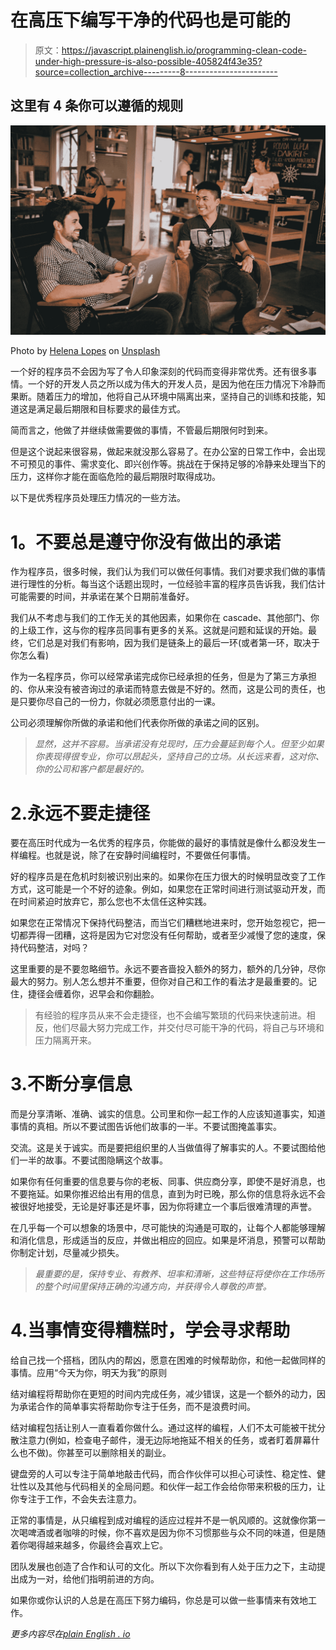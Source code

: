 # 在高压下编写干净的代码也是可能的

> 原文：<https://javascript.plainenglish.io/programming-clean-code-under-high-pressure-is-also-possible-405824f43e35?source=collection_archive---------8----------------------->

## 这里有 4 条你可以遵循的规则

![](img/cdaedae8af5d8e74abfd0d88277ae37f.png)

Photo by [Helena Lopes](https://unsplash.com/@wildlittlethingsphoto?utm_source=medium&utm_medium=referral) on [Unsplash](https://unsplash.com?utm_source=medium&utm_medium=referral)

一个好的程序员不会因为写了令人印象深刻的代码而变得非常优秀。还有很多事情。一个好的开发人员之所以成为伟大的开发人员，是因为他在压力情况下冷静而果断。随着压力的增加，他将自己从环境中隔离出来，坚持自己的训练和技能，知道这是满足最后期限和目标要求的最佳方式。

简而言之，他做了并继续做需要做的事情，不管最后期限何时到来。

但是这个说起来很容易，做起来就没那么容易了。在办公室的日常工作中，会出现不可预见的事件、需求变化、即兴创作等。挑战在于保持足够的冷静来处理当下的压力，这样你才能在面临危险的最后期限时取得成功。

以下是优秀程序员处理压力情况的一些方法。

# **1。不要总是遵守你没有做出的承诺**

作为程序员，很多时候，我们认为我们可以做任何事情。我们对要求我们做的事情进行理性的分析。每当这个话题出现时，一位经验丰富的程序员告诉我，我们估计可能需要的时间，并承诺在某个日期前准备好。

我们从不考虑与我们的工作无关的其他因素，如果你在 cascade、其他部门、你的上级工作，这与你的程序员同事有更多的关系。这就是问题和延误的开始。最终，它们总是对我们有影响，因为我们是链条上的最后一环(或者第一环，取决于你怎么看)

作为一名程序员，你可以经常承诺完成你已经承担的任务，但是为了第三方承担的、你从来没有被咨询过的承诺而特意去做是不好的。然而，这是公司的责任，也是只要你尽自己的一份力，你就必须愿意付出的一课。

公司必须理解你所做的承诺和他们代表你所做的承诺之间的区别。

> *显然，这并不容易。当承诺没有兑现时，压力会蔓延到每个人。但至少如果你表现得很专业，你可以昂起头，坚持自己的立场。从长远来看，这对你、你的公司和客户都是最好的。*

# 2.永远不要走捷径

要在高压时代成为一名优秀的程序员，你能做的最好的事情就是像什么都没发生一样编程。也就是说，除了在安静时间编程时，不要做任何事情。

好的程序员是在危机时刻被识别出来的。如果你在压力很大的时候明显改变了工作方式，这可能是一个不好的迹象。例如，如果您在正常时间进行测试驱动开发，而在时间紧迫时放弃它，那么您也不太信任这种实践。

如果您在正常情况下保持代码整洁，而当它们糟糕地进来时，您开始忽视它，把一切都弄得一团糟，这将是因为它对您没有任何帮助，或者至少减慢了您的速度，保持代码整洁，对吗？

这里重要的是不要忽略细节。永远不要吝啬投入额外的努力，额外的几分钟，尽你最大的努力。别人怎么想并不重要，但你对自己和工作的看法才是最重要的。记住，捷径会缠着你，迟早会和你翻脸。

> 有经验的程序员从来不会走捷径，也不会编写繁琐的代码来快速前进。相反，他们尽最大努力完成工作，并交付尽可能干净的代码，将自己与环境和压力隔离开来。

# 3.不断分享信息

而是分享清晰、准确、诚实的信息。公司里和你一起工作的人应该知道事实，知道事情的真相。所以不要试图告诉他们故事的一半。不要试图掩盖事实。

交流。这是关于诚实。而是要把组织里的人当做值得了解事实的人。不要试图给他们一半的故事。不要试图隐瞒这个故事。

如果你有任何重要的信息要与你的老板、同事、供应商分享，即使不是好消息，也不要拖延。如果你推迟给出有用的信息，直到为时已晚，那么你的信息将永远不会被很好地接受，无论是好事还是坏事，因为你将建立一个事后很难清理的声誉。

在几乎每一个可以想象的场景中，尽可能快的沟通是可取的，让每个人都能够理解和消化信息，形成适当的反应，并做出相应的回应。如果是坏消息，预警可以帮助你制定计划，尽量减少损失。

> *最重要的是，保持专业、有教养、坦率和清晰，这些特征将使你在工作场所的整个时间里保持正确的沟通方向，并获得令人尊敬的声誉。*

# 4.当事情变得糟糕时，学会寻求帮助

给自己找一个搭档，团队内的帮凶，愿意在困难的时候帮助你，和他一起做同样的事情。应用“今天为你，明天为我”的原则

结对编程将帮助你在更短的时间内完成任务，减少错误，这是一个额外的动力，因为承诺合作的简单事实将帮助你专注于任务，而不是浪费时间。

结对编程包括让别人一直看着你做什么。通过这样的编程，人们不太可能被干扰分散注意力(例如，检查电子邮件，漫无边际地拖延不相关的任务，或者盯着屏幕什么也不做)。你甚至可以删除相关的副业。

键盘旁的人可以专注于简单地敲击代码，而合作伙伴可以担心可读性、稳定性、健壮性以及其他与代码相关的全局问题。和伙伴一起工作会给你带来积极的压力，让你专注于工作，不会失去注意力。

正常的事情是，从只编程到成对编程的适应过程并不是一帆风顺的。这就像你第一次喝啤酒或者咖啡的时候，你不喜欢是因为你不习惯那些与众不同的味道，但是随着你喝得越来越多，你最终会喜欢上它。

团队发展也创造了合作和认可的文化。所以下次你看到有人处于压力之下，主动提出成为一对，给他们指明前进的方向。

如果你或你认识的人总是在高压下努力编码，你总是可以做一些事情来有效地工作。

*更多内容尽在*[*plain English . io*](http://plainenglish.io/)